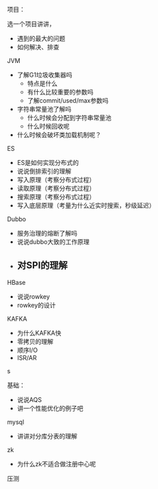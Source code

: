 项目：

选一个项目讲讲，

- 遇到的最大的问题
- 如何解决、排查

JVM

- 了解G1垃圾收集器吗
  - 特点是什么
  - 有什么比较重要的参数吗
  - 了解commit/used/max参数吗
- 字符串常量池了解吗
  - 什么时候会分配到字符串常量池
  - 什么时候回收呢
- 什么时候会破坏类加载机制呢？

ES

- ES是如何实现分布式的
- 说说倒排索引的理解
- 写入原理（考察分布式过程）
- 读取原理（考察分布式过程）
- 搜索原理（考察分布式过程）
- 写入底层原理（考量为什么近实时搜索，秒级延迟）

Dubbo

- 服务治理的熔断了解吗
- 说说dubbo大致的工作原理
- 对SPI的理解
  - 

HBase

- 说说rowkey
- rowkey的设计

KAFKA

- 为什么KAFKA快
- 零拷贝的理解
- 顺序I/O
- ISR/AR

s

基础：

- 说说AQS
- 讲一个性能优化的例子吧



mysql

- 讲讲对分库分表的理解

zk

- 为什么zk不适合做注册中心呢



压测

